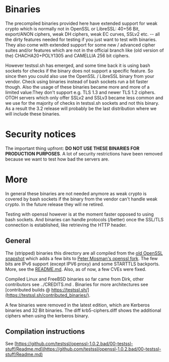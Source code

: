 
Binaries
========

The precompiled binaries provided here have extended support for weak crypto which is normally not in OpenSSL or LibreSSL: 40+56 Bit,
export/ANON ciphers, weak DH ciphers, weak EC curves, SSLv2 etc. -- all the dirty features needed for testing if you just want to test with
binaries. They also come with extended support for some new / advanced cipher suites and/or features which are not in the official branch like (old version of the) CHACHA20+POLY1305 and CAMELLIA 256 bit ciphers.

However testssl.sh has emerged, and some time back it is using bash sockets for checks if the binary does not support a specific feature. So since then you could also use the OpenSSL / LibreSSL binary from your vendor. Check using binaries instead of bash sockets run a bit faster though. Also the usage of these binaries became more and more of a limited value:They don't support e.g. TLS 1.3 and newer TLS 1.2 ciphers. OTOH servers which only offer SSLv2 and SSLv3 became less common and we use for the majority of checks in testssl.sh sockets and not this binary. As a result the 3.2 release will probably be the last distribution where we will include these binaries.

# Security notices

The important thing upfront: **DO NOT USE THESE BINARIES FOR PRODUCTION PURPOSES**. A lot of security restrictions have been removed because we want to test how bad the servers are.


More
====

In general these binaries are not needed anymore as weak crypto is covered by bash sockets if the binary from the vendor can't handle weak crypto. In the future release they will ne retired.

Testing with openssl however is at the moment faster opposed to using bash sockets. And binaries can handle protocols (/better) once the SSL/TLS connection is established, like retrieving the HTTP header.

General
-------
The (stripped) binaries this directory are all compiled from the [old OpenSSL snapshot](https://github.com/testssl/openssl-1.0.2.bad) which adds a few bits to [Peter
Mosman's openssl fork](https://github.com/PeterMosmans/openssl). The few bits are IPv6 support (except IPV6 proxy) and some STARTTLS backports. More, see the [README.md](https://github.com/testssl/openssl-1.0.2.bad/README.md). Also, as of now, a few CVEs were fixed.

Compiled Linux and FreeBSD binaries so far came from Dirk, other contributors see ../CREDITS.md . Binaries for more architectures see [contributed builds @ https://testssl.sh/](https://testssl.sh/contributed_binaries/).

A few binaries were removed in the latest edition, which are Kerberos binaries and 32 Bit binaries. The diff krb5-ciphers.diff shows the additional ciphers when using the kerberos binary.


Compilation instructions
------------------------

See [https://github.com/testssl/openssl-1.0.2.bad/00-testssl-stuff/Readme.md](https://github.com/testssl/openssl-1.0.2.bad/00-testssl-stuff/Readme.md)

